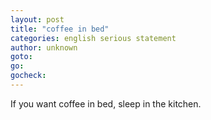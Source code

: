 ```yaml
---
layout: post
title: "coffee in bed"
categories: english serious statement
author: unknown
goto:
go:
gocheck:
---
```

If you want coffee in bed, sleep in the kitchen.
